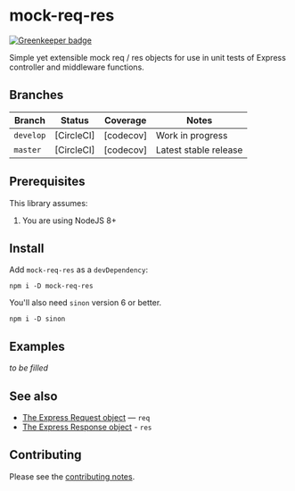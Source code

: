 # mock-req-res

[![Greenkeeper badge](https://badges.greenkeeper.io/davesag/mock-req-res.svg)](https://greenkeeper.io/)

Simple yet extensible mock req / res objects for use in unit tests of Express controller and middleware functions.

## Branches

| Branch | Status | Coverage | Notes |
| ------ | ------ | -------- | - |
| `develop` | [CircleCI] | [codecov] | Work in progress |
| `master` | [CircleCI] | [codecov] | Latest stable release |

## Prerequisites

This library assumes:

1. You are using NodeJS 8+

## Install

Add `mock-req-res` as a `devDependency`:

    npm i -D mock-req-res

You'll also need `sinon` version 6 or better.

    npm i -D sinon

## Examples

_to be filled_

## See also

* [The Express Request object](https://expressjs.com/en/api.html#req) — `req`
* [The Express Response object](https://expressjs.com/en/api.html#res) - `res`

## Contributing

Please see the [contributing notes](CONTRIBUTING.md).
